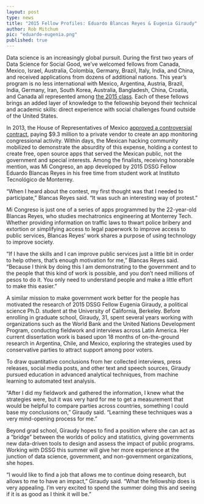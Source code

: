```yaml
---
layout: post
type: news
title: "2015 Fellow Profiles: Eduardo Blancas Reyes & Eugenia Giraudy"
author: Rob Mitchum
pic: "eduardo-eugenia.png"
published: true
---
```


Data science is an increasingly global pursuit. During the first two years of Data Science for Social Good, we’ve welcomed fellows from Canada, Mexico, Israel, Australia, Colombia, Germany, Brazil, Italy, India, and China, and received applications from dozens of additional nations. This year’s program is no less international with Mexico, Argentina, Austria, Brazil, India, Germany, Iran, South Korea, Australia, Bangladesh, China, Croatia, and Canada all represented among [the 2015 class](http://dssg.uchicago.edu/2015/04/17/announcing-2015-fellows.html). Each of these fellows brings an added layer of knowledge to the fellowship beyond their technical and academic skills: direct experience with social challenges found outside of the United States.

In 2013, the House of Representatives of Mexico [approved a controversial contract](http://techcrunch.com/2013/04/14/bringing-down-the-mexican-mafia-how-mexican-hackers-stopped-a-93-million-fraud/), paying $9.3 million to a private vendor to create an app monitoring congressional activity. Within days, the Mexican hacking community mobilized to demonstrate the absurdity of this expense, holding a contest to create free, open source apps that served the Mexican public, not the government and special interests. Among the finalists, receiving honorable mention, was Mi Congreso, an app developed by 2015 DSSG Fellow Eduardo Blancas Reyes in his free time from student work at Instituto Tecnológico de Monterrey. 

“When I heard about the contest, my first thought was that I needed to participate,” Blancas Reyes said. “It was such an interesting way of protest.”

Mi Congreso is just one of a series of apps programmed by the 22-year-old Blancas Reyes, who studies mechatronics engineering at Monterrey Tech. Whether providing information on traffic laws to thwart police bribery and extortion or simplifying access to legal paperwork to improve access to public services, Blancas Reyes’ work shares a purpose of using technology to improve society.

“If I have the skills and I can improve public services just a little bit in order to help others, that’s enough motivation for me,” Blancas Reyes said. “Because I think by doing this I am demonstrating to the government and to the people that this kind of work is possible, and you don’t need millions of pesos to do it. You only need to understand people and make a little effort to make this easier.”

A similar mission to make government work better for the people has motivated the research of 2015 DSSG Fellow Eugenia Giraudy, a political science Ph.D. student at the University of California, Berkeley. Before enrolling in graduate school, Giraudy, 31, spent several years working with organizations such as the World Bank and the United Nations Development Program, conducting fieldwork and interviews across Latin America. Her current dissertation work is based upon 18 months of on-the-ground research in Argentina, Chile, and Mexico, exploring the strategies used by conservative parties to attract support among poor voters. 

To draw quantitative conclusions from her collected interviews, press releases, social media posts, and other text and speech sources, Giraudy pursued education in advanced analytical techniques, from machine learning to automated text analysis. 

“After I did my fieldwork and gathered the information, I knew what the strategies were, but it was very hard for me to get a measurement that would be helpful to compare parties across countries, something I could base my conclusions on,” Giraudy said. “Learning these techniques was a very mind-opening process for me.”

Beyond grad school, Giraudy hopes to find a position where she can act as a “bridge” between the worlds of policy and statistics, giving governments new data-driven tools to design and assess the impact of public programs. Working with DSSG this summer will give her more experience at the junction of data science, government, and non-government organizations, she hopes. 

“I would like to find a job that allows me to continue doing research, but allows to me to have an impact,” Giraudy said. “What the fellowship does is very appealing. I’m very excited to spend the summer doing this and seeing if it is as good as I think it will be.”
